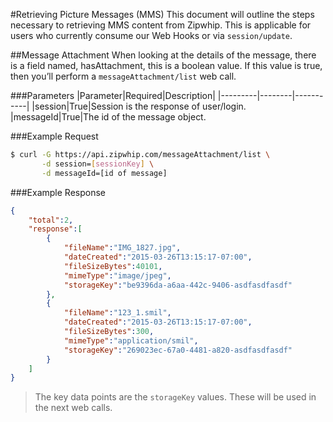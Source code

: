 #Retrieving Picture Messages (MMS)
This document will outline the steps necessary to retrieving MMS content from Zipwhip. This is applicable for users who currently consume our Web Hooks or via `session/update`.

##Message Attachment
When looking at the details of the message, there is a field named, hasAttachment, this is a boolean value. If this value is true, then you’ll perform a `messageAttachment/list` web call.

###Parameters
|Parameter|Required|Description|
|---------|--------|-----------|
|session|True|Session is the response of user/login.
|messageId|True|The id of the message object.

###Example Request
```sh
$ curl -G https://api.zipwhip.com/messageAttachment/list \
       -d session=[sessionKey] \
       -d messageId=[id of message]
```

###Example Response
```JSON
{
	"total":2,
	"response":[
		{
			"fileName":"IMG_1827.jpg",
			"dateCreated":"2015-03-26T13:15:17-07:00",
			"fileSizeBytes":40101,
			"mimeType":"image/jpeg",
			"storageKey":"be9396da-a6aa-442c-9406-asdfasdfasdf"
		},
		{
			"fileName":"123_1.smil",
			"dateCreated":"2015-03-26T13:15:17-07:00",
			"fileSizeBytes":300,
			"mimeType":"application/smil",
			"storageKey":"269023ec-67a0-4481-a820-asdfasdfasdf"
		}
	]
}
```

> The key data points are the `storageKey` values. These will be used in the next web calls.
